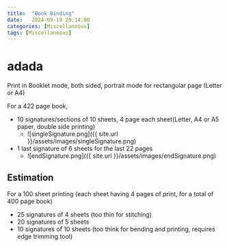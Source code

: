 ```yaml
---
title:  "Book Binding"
date:   2024-09-19 20:14:00
categories: [Miscellaneous] 
tags: [Miscellaneous]
---
```


# adada

Print in Booklet mode, both sided, portrait mode for rectangular page (Letter or
A4)

For a 422 page book,

- 10 signatures/sections of 10 sheets, 4 page each sheet(Letter, A4 or A5 paper,
  double side printing)
    - ![singleSignature.png]({{ site.url }}/assets/images/singleSignature.png)
- 1 last signature of 6 sheets for the last 22 pages
    - ![endSignature.png]({{ site.url }}/assets/images/endSignature.png)

## Estimation

For a 100 sheet printing (each sheet having 4 pages of print, for a total of 400
page book)

- 25 signatures of 4 sheets (too thin for stitching)
- 20 signatures of 5 sheets
- 10 signatures of 10 sheets (too think for bending and printing, requires edge
  trimming tool)


